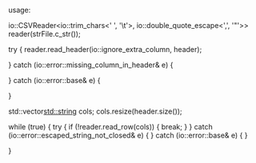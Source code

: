 
usage:

io::CSVReader<io::trim_chars<' ', '\t'>, io::double_quote_escape<',', '"'>>  reader(strFile.c_str());

try
{
    reader.read_header(io::ignore_extra_column, header);

}
catch (io::error::missing_column_in_header& e)
{


}
catch (io::error::base& e)
{


}

std::vector<std::string> cols;
cols.resize(header.size());

while (true)
{
    try
    {
        if (!reader.read_row(cols))
        {
            break;
        }
    }
    catch (io::error::escaped_string_not_closed& e)
    {  }
    catch (io::error::base& e)
    { }
    
  }	

